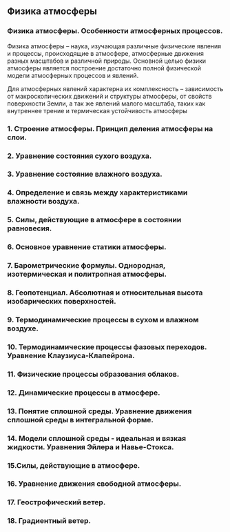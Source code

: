 ## Физика атмосферы

### Физика атмосферы. Особенности атмосферных процессов. 

Физика атмосферы – наука, изучающая различные физические явления и процессы, происходящие в атмосфере, атмосферные движения разных масштабов и различной природы. Основной целью физики атмосферы является построение достаточно полной физической модели атмосферных процессов и явлений.

Для атмосферных явлений характерна их комплексность – зависимость от макроскопических движений и структуры атмосферы, от свойств поверхности Земли, а так же явлений малого масштаба, таких как внутреннее трение и термическая устойчивость атмосферы

### 1. Строение атмосферы. Принцип деления атмосферы на слои.



### 2. Уравнение состояния сухого воздуха.

### 3. Уравнение состояние влажного воздуха.

### 4. Определение и связь между характеристиками влажности воздуха.

### 5. Силы, действующие в атмосфере в состоянии равновесия.

### 6. Основное уравнение статики атмосферы.

### 7. Барометрические формулы. Однородная, изотермическая и политропная атмосферы.

### 8. Геопотенциал. Абсолютная и относительная высота изобарических поверхностей. 

### 9. Термодинамические процессы в сухом и влажном воздухе. 

### 10. Термодинамические процессы фазовых переходов. Уравнение Клаузиуса-Клапейрона. 

### 11. Физические процессы образования облаков. 

### 12. Динамические процессы в атмосфере. 

### 13. Понятие сплошной среды. Уравнение движения сплошной среды в интегральной форме. 

### 14. Модели сплошной среды - идеальная и вязкая жидкости. Уравнения Эйлера и Навье-Стокса. 

### 15.Силы, действующие в атмосфере. 

### 16. Уравнение движения свободной атмосферы.

### 17. Геострофический ветер. 

### 18. Градиентный ветер.